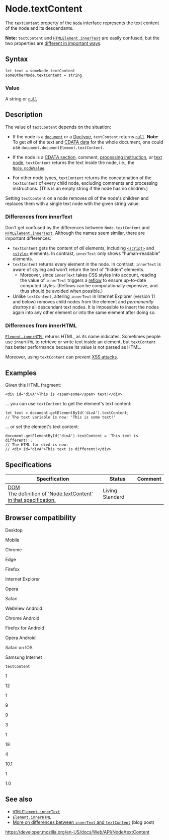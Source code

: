 Node.textContent
================

The `textContent` property of the [`Node`](../node) interface represents the text content of the node and its descendants.

**Note:** `textContent` and [`HTMLElement.innerText`](../htmlelement/innertext) are easily confused, but the two properties are [different in important ways](#differences_from_innertext).

Syntax
------

    let text = someNode.textContent
    someOtherNode.textContent = string

### Value

A string or [`null`](https://developer.mozilla.org/en-US/docs/Web/JavaScript/Reference/Global_Objects/null)

Description
-----------

The value of `textContent` depends on the situation:

-   If the node is a [`document`](../document) or a [Doctype](https://developer.mozilla.org/en-US/docs/Glossary/Doctype), `textContent` returns [`null`](https://developer.mozilla.org/en-US/docs/Web/JavaScript/Reference/Global_Objects/null).
    **Note:** To get *all* of the text and [CDATA data](../cdatasection) for the whole document, one could use `document.documentElement.textContent`.

-   If the node is a [CDATA section](../cdatasection), comment, [processing instruction](../processinginstruction), or [text node](../text), `textContent` returns the text inside the node, i.e., the [`Node.nodeValue`](nodevalue).
-   For other node types, `textContent` returns the concatenation of the `textContent` of every child node, excluding comments and processing instructions. (This is an empty string if the node has no children.)

Setting `textContent` on a node removes *all* of the node's children and replaces them with a single text node with the given string value.

### Differences from innerText

Don't get confused by the differences between `Node.textContent` and [`HTMLElement.innerText`](../htmlelement/innertext). Although the names seem similar, there are important differences:

-   `textContent` gets the content of *all* elements, including [`<script>`](https://developer.mozilla.org/en-US/docs/Web/HTML/Element/script) and [`<style>`](https://developer.mozilla.org/en-US/docs/Web/HTML/Element/style) elements. In contrast, `innerText` only shows “human-readable” elements.
-   `textContent` returns every element in the node. In contrast, `innerText` is aware of styling and won’t return the text of “hidden” elements.
    -   Moreover, since `innerText` takes CSS styles into account, reading the value of `innerText` triggers a [reflow](https://developer.mozilla.org/en-US/docs/Glossary/Reflow) to ensure up-to-date computed styles. (Reflows can be computationally expensive, and thus should be avoided when possible.)
-   Unlike `textContent`, altering `innerText` in Internet Explorer (version 11 and below) removes child nodes from the element and *permanently destroys* all descendant text nodes. It is impossible to insert the nodes again into any other element or into the same element after doing so.

### Differences from innerHTML

[`Element.innerHTML`](../element/innerhtml) returns HTML, as its name indicates. Sometimes people use `innerHTML` to retrieve or write text inside an element, but `textContent` has better performance because its value is not parsed as HTML.

Moreover, using `textContent` can prevent [XSS attacks](https://developer.mozilla.org/en-US/docs/Glossary/Cross-site_scripting).

Examples
--------

Given this HTML fragment:

    <div id="divA">This is <span>some</span> text!</div>

... you can use `textContent` to get the element's text content:

    let text = document.getElementById('divA').textContent;
    // The text variable is now: 'This is some text!'

... or set the element's text content:

    document.getElementById('divA').textContent = 'This text is different!';
    // The HTML for divA is now:
    // <div id="divA">This text is different!</div>

Specifications
--------------

<table><thead><tr class="header"><th>Specification</th><th>Status</th><th>Comment</th></tr></thead><tbody><tr class="odd"><td><a href="https://dom.spec.whatwg.org/#dom-node-textcontent">DOM<br />
<span class="small">The definition of 'Node.textContent' in that specification.</span></a></td><td><span class="spec-living">Living Standard</span></td><td></td></tr></tbody></table>

Browser compatibility
---------------------

Desktop

Mobile

Chrome

Edge

Firefox

Internet Explorer

Opera

Safari

WebView Android

Chrome Android

Firefox for Android

Opera Android

Safari on IOS

Samsung Internet

`textContent`

1

12

1

9

9

3

1

18

4

10.1

1

1.0

See also
--------

-   [`HTMLElement.innerText`](../htmlelement/innertext)
-   [`Element.innerHTML`](../element/innerhtml)
-   [More on differences between `innerText` and `textContent`](http://perfectionkills.com/the-poor-misunderstood-innerText/) (blog post)

<a href="https://developer.mozilla.org/en-US/docs/Web/API/Node/textContent" class="_attribution-link">https://developer.mozilla.org/en-US/docs/Web/API/Node/textContent</a>
